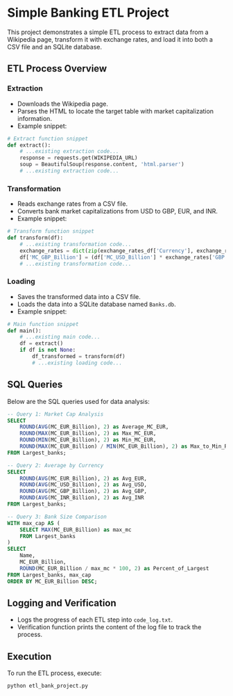 # Simple Banking ETL Project

This project demonstrates a simple ETL process to extract data from a Wikipedia page, transform it with exchange rates, and load it into both a CSV file and an SQLite database.

## ETL Process Overview

### Extraction
- Downloads the Wikipedia page.
- Parses the HTML to locate the target table with market capitalization information.
- Example snippet:
```python
# Extract function snippet
def extract():
    # ...existing extraction code...
    response = requests.get(WIKIPEDIA_URL)
    soup = BeautifulSoup(response.content, 'html.parser')
    # ...existing extraction code...
```

### Transformation
- Reads exchange rates from a CSV file.
- Converts bank market capitalizations from USD to GBP, EUR, and INR.
- Example snippet:
```python
# Transform function snippet
def transform(df):
    # ...existing transformation code...
    exchange_rates = dict(zip(exchange_rates_df['Currency'], exchange_rates_df['Rate']))
    df['MC_GBP_Billion'] = (df['MC_USD_Billion'] * exchange_rates['GBP']).round(2)
    # ...existing transformation code...
```

### Loading
- Saves the transformed data into a CSV file.
- Loads the data into a SQLite database named `Banks.db`.
- Example snippet:
```python
# Main function snippet
def main():
    # ...existing main code...
    df = extract()
    if df is not None:
        df_transformed = transform(df)
        # ...existing loading code...
```

## SQL Queries

Below are the SQL queries used for data analysis:

```sql
-- Query 1: Market Cap Analysis
SELECT 
    ROUND(AVG(MC_EUR_Billion), 2) as Average_MC_EUR,
    ROUND(MAX(MC_EUR_Billion), 2) as Max_MC_EUR,
    ROUND(MIN(MC_EUR_Billion), 2) as Min_MC_EUR,
    ROUND(MAX(MC_EUR_Billion) / MIN(MC_EUR_Billion), 2) as Max_to_Min_Ratio
FROM Largest_banks;

-- Query 2: Average by Currency
SELECT 
    ROUND(AVG(MC_EUR_Billion), 2) as Avg_EUR,
    ROUND(AVG(MC_USD_Billion), 2) as Avg_USD,
    ROUND(AVG(MC_GBP_Billion), 2) as Avg_GBP,
    ROUND(AVG(MC_INR_Billion), 2) as Avg_INR
FROM Largest_banks;

-- Query 3: Bank Size Comparison
WITH max_cap AS (
    SELECT MAX(MC_EUR_Billion) as max_mc
    FROM Largest_banks
)
SELECT 
    Name,
    MC_EUR_Billion,
    ROUND(MC_EUR_Billion / max_mc * 100, 2) as Percent_of_Largest
FROM Largest_banks, max_cap
ORDER BY MC_EUR_Billion DESC;
```

## Logging and Verification

- Logs the progress of each ETL step into `code_log.txt`.
- Verification function prints the content of the log file to track the process.

## Execution

To run the ETL process, execute:
```bash
python etl_bank_project.py
```
